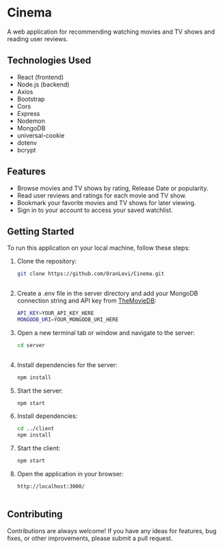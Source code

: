 # Cinema

A web application for recommending watching movies and TV shows and reading user reviews.

## Technologies Used

- React (frontend)
- Node.js (backend)
- Axios
- Bootstrap
- Cors
- Express
- Nodemon
- MongoDB
- universal-cookie
- dotenv
- bcrypt

## Features

- Browse movies and TV shows by rating, Release Date or popularity.
- Read user reviews and ratings for each movie and TV show.
- Bookmark your favorite movies and TV shows for later viewing.
- Sign in to your account to access your saved watchlist.

## Getting Started

To run this application on your local machine, follow these steps:

1. Clone the repository:

   ```sh
   git clone https://github.com/OranLevi/Cinema.git
  
2. Create a .env file in the server directory and add your MongoDB connection string and API key from [TheMovieDB](https://www.themoviedb.org/signup):

   ```sh
   API_KEY=YOUR_API_KEY_HERE 
   MONGODB_URI=YOUR_MONGODB_URI_HERE
   
3. Open a new terminal tab or window and navigate to the server:

   ```sh
   cd server
 
4. Install dependencies for the server:

   ```sh
   npm install 

5. Start the server:

   ```sh
   npm start
   
6. Install dependencies:

   ```sh
   cd ../client
   npm install
   
7. Start the client:

   ```sh
   npm start
   
8. Open the application in your browser:

   ```sh
   http://localhost:3000/
 
## Contributing

Contributions are always welcome! If you have any ideas for features, bug fixes, or other improvements, please submit a pull request.
